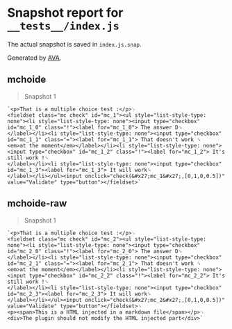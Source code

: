 # Snapshot report for `__tests__/index.js`

The actual snapshot is saved in `index.js.snap`.

Generated by [AVA](https://ava.li).

## mchoide

> Snapshot 1

    `<p>That is a multiple choice test :</p>␊
    <fieldset class="mc check" id="mc_1"><ul style="list-style-type: none"><li style="list-style-type: none"><input type="checkbox" id="mc_1_0" class="!"><label for="mc_1_0"> The answer D␍
    </label></li><li style="list-style-type: none"><input type="checkbox" id="mc_1_1" class="="><label for="mc_1_1"> That doesn't work ␍
    <em>at the moment</em></label></li><li style="list-style-type: none"><input type="checkbox" id="mc_1_2" class="!"><label for="mc_1_2"> It's still work !␍
    </label></li><li style="list-style-type: none"><input type="checkbox" id="mc_1_3"><label for="mc_1_3"> It will work␍
    </label></li></ul><input onclick="check(&#x27;mc_1&#x27;,[0,1,0,0.5])" value="Validate" type="button"></fieldset>`

## mchoide-raw

> Snapshot 1

    `<p>That is a multiple choice test :</p>␊
    <fieldset class="mc check" id="mc_2"><ul style="list-style-type: none"><li style="list-style-type: none"><input type="checkbox" id="mc_2_0" class="!"><label for="mc_2_0"> The answer D␍
    </label></li><li style="list-style-type: none"><input type="checkbox" id="mc_2_1" class="="><label for="mc_2_1"> That doesn't work ␍
    <em>at the moment</em></label></li><li style="list-style-type: none"><input type="checkbox" id="mc_2_2" class="!"><label for="mc_2_2"> It's still work !␍
    </label></li><li style="list-style-type: none"><input type="checkbox" id="mc_2_3"><label for="mc_2_3"> It will work␍
    </label></li></ul><input onclick="check(&#x27;mc_2&#x27;,[0,1,0,0.5])" value="Validate" type="button"></fieldset>␊
    <p><span>This is a HTML injected in a markdown file</span></p>␊
    <div>The plugin should not modify the HTML injected part</div>`
